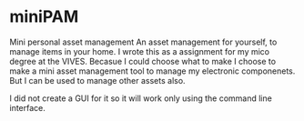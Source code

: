 # miniPAM
Mini personal asset management
An asset management for yourself, to manage items in your home. I wrote this as a assignment for my mico degree at the VIVES.
Becasue I could choose what to make I choose to make a mini asset management tool to manage my electronic componenets. But I can be used to manage other assets also.

I did not create a GUI for it so it will work only using the command line interface.
